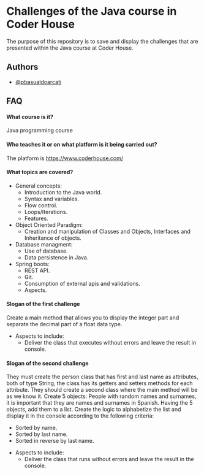
# Challenges of the Java course in Coder House

The purpose of this repository is to save and display the challenges that are presented within the Java course at Coder House.

## Authors

- [@pbasualdoarcati](https://www.github.com/pbasualdoarcati)


## FAQ

#### What course is it?

Java programming course

#### Who teaches it or on what platform is it being carried out?

The platform is https://www.coderhouse.com/

#### What topics are covered?
- General concepts:
    * Introduction to the Java world.
    * Syntax and variables.
    * Flow control.
    * Loops/Iterations.
    * Features.
- Object Oriented Paradigm:
    * Creation and manipulation of Classes and Objects, Interfaces and Inheritance of objects.
- Database managment:
    * Use of database.
    * Data persistence in Java.
- Spring boots:
    * REST API.
    * Git.
    * Consumption of external apis and validations.
    * Aspects.

#### Slogan of the first challenge
Create a main method that allows you to display the integer part and separate the decimal part of a float data type.
* Aspects to include:
    * Deliver the class that executes without errors and leave the result in console.


#### Slogan of the second challenge
They must create the person class that has first and last name as attributes, both of type String, the class has its getters and setters methods for each attribute.
They should create a second class where the main method will be as we know it. Create 5 objects: People with random names and surnames, it is important that they are names and surnames in Spanish.
Having the 5 objects, add them to a list.
Create the logic to alphabetize the list and display it in the console according to the following criteria:
- Sorted by name.
- Sorted by last name.
- Sorted in reverse by last name.
* Aspects to include:
    * Deliver the class that runs without errors and leave the result in the console.